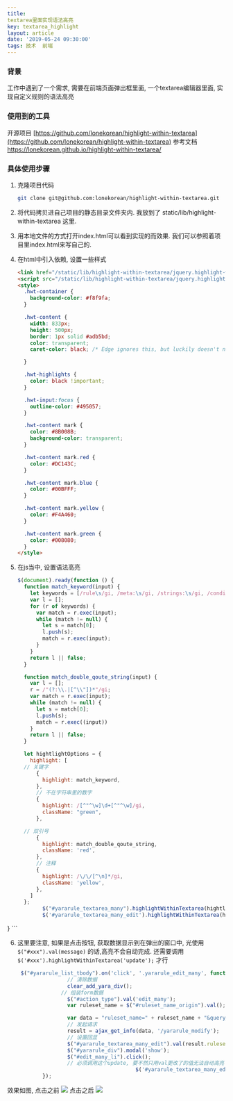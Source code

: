 ```yaml
---
title: 
textarea里面实现语法高亮
key: textarea_highlight
layout: article
date: '2019-05-24 09:30:00'
tags: 技术  前端
---
```


### 背景 
工作中遇到了一个需求, 需要在前端页面弹出框里面, 一个textarea编辑器里面, 实现自定义规则的语法高亮
### 使用到的工具
开源项目 [https://github.com/lonekorean/highlight-within-textarea](https://github.com/lonekorean/highlight-within-textarea)  参考文档 https://lonekorean.github.io/highlight-within-textarea/
### 具体使用步骤
1. 克隆项目代码
	```bash
	git clone git@github.com:lonekorean/highlight-within-textarea.git
	```
2. 将代码拷贝进自己项目的静态目录文件夹内. 我放到了 static/lib/highlight-within-textarea 这里.
3. 用本地文件的方式打开index.html可以看到实现的而效果. 我们可以参照着项目里index.html来写自己的.
4. 在html中引入依赖, 设置一些样式

	```html
	<link href="/static/lib/highlight-within-textarea/jquery.highlight-within-textarea.css" rel="stylesheet">
	<script src="/static/lib/highlight-within-textarea/jquery.highlight-within-textarea.js"></script>
	<style>
	  .hwt-container {
	    background-color: #f8f9fa;
	  }

	  .hwt-content {
	    width: 833px;
	    height: 500px;
	    border: 1px solid #adb5bd;
	    color: transparent;
	    caret-color: black; /* Edge ignores this, but luckily doesn't need it */

	  }

	  .hwt-highlights {
	    color: black !important;
	  }

	  .hwt-input:focus {
	    outline-color: #495057;
	  }

	  .hwt-content mark {
	    color: #8B008B;
	    background-color: transparent;
	  }

	  .hwt-content mark.red {
	    color: #DC143C;
	  }

	  .hwt-content mark.blue {
	    color: #00BFFF;
	  }

	  .hwt-content mark.yellow {
	    color: #F4A460;
	  }

	  .hwt-content mark.green {
	    color: #008080;
	  }
	</style>
	```

5.  在js当中, 设置语法高亮

	```javascript
	$(document).ready(function () {
	  function match_keyword(input) {
	    let keywords = [/rule\s/gi, /meta:\s/gi, /strings:\s/gi, /condition:\s/gi, /\sat\s/gi, /\sand\s/gi, /\sof\s/gi, /\scontains\s/gi,]
	    var l = [];
	    for (r of keywords) {
	      var match = r.exec(input);
	      while (match != null) {
	        let s = match[0];
	        l.push(s);
	        match = r.exec(input);
	      }
	    }
	    return l || false;
	  }

	  function match_double_qoute_string(input) {
	    var l = [];
	    r = /"(?:\\.|[^\\"])*"/gi;
	    var match = r.exec(input);
	    while (match != null) {
	      let s = match[0];
	      l.push(s);
	      match = r.exec((input))
	    }
	    return l || false;
	  }

	  let hightlightOptions = {
	    highlight: [
      // 关键字
	      {
	        highlight: match_keyword,
	      },
	      // 不在字符串里的数字
	      {
	        highlight: /[^"^\w]\d+[^"^\w]/gi,
	        className: "green",
	      },
	
      // 双引号
	      {
	        highlight: match_double_qoute_string,
	        className: 'red',
	      },
	      // 注释
	      {
	        highlight: /\/\/[^\n]*/gi,
	        className: 'yellow',
	      },
	    ]
	  };
	        $("#yararule_textarea_many").highlightWithinTextarea(hightlightOptions);
	        $('#yararule_textarea_many_edit').highlightWithinTextarea(hightlightOptions);
	
	```

}
	```
	
6. 这里要注意, 如果是点击按钮, 获取数据显示到在弹出的窗口中, 光使用
 <code>$("#xxx").val(message)</code>
的话,高亮不会自动完成. 还需要调用
<code> $('#xxx').highlightWithinTextarea('update');</code>
才行

	```js
	 $("#yararule_list_tbody").on('click', '.yararule_edit_many', function () {
					// 清除数据
					clear_add_yara_div();
				  // 组装form数据
					$("#action_type").val('edit_many');
					var ruleset_name = $("#ruleset_name_origin").val();

					var data = "ruleset_name=" + ruleset_name + "&query_items=query_ruleset";
					// 发起请求
					result = ajax_get_info(data, '/yararule_modify');
					// 设置回显
					$("#yararule_textarea_many_edit").val(result.ruleset_s);
					$("#yararule_div").modal('show');
					$("#edit_many_li").click();
					// 必须调用这个update, 要不然只用val更改了的值无法自动高亮
									      $('#yararule_textarea_many_edit').highlightWithinTextarea('update');
			});
	```
效果如图, 点击之前
![](https://imgs.zhangbaobao.cn/img/ruleset_page.png)
点击之后
![](https://imgs.zhangbaobao.cn/img/ruleset_jump.png)